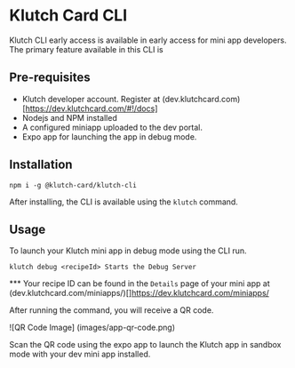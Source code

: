 # Klutch Card CLI

Klutch CLI early access is available in early access for mini app developers. The primary feature available in this CLI is 

## Pre-requisites
* Klutch developer account. Register at (dev.klutchcard.com)[https://dev.klutchcard.com/#!/docs]
* Nodejs and NPM installed
* A configured miniapp uploaded to the dev portal.
* Expo app for launching the app in debug mode.

## Installation
```
npm i -g @klutch-card/klutch-cli
```

After installing, the CLI is available using the `klutch` command.

## Usage

To launch your Klutch mini app in debug mode using the CLI run.

```
klutch debug <recipeId> Starts the Debug Server
```

*** Your recipe ID can be found in the `Details` page of your mini app at (dev.klutchcard.com/miniapps/)[]https://dev.klutchcard.com/miniapps/

After running the command, you will receive a QR code.

![QR Code Image] (images/app-qr-code.png)

Scan the QR code using the expo app to launch the Klutch app in sandbox mode with your dev mini app installed.